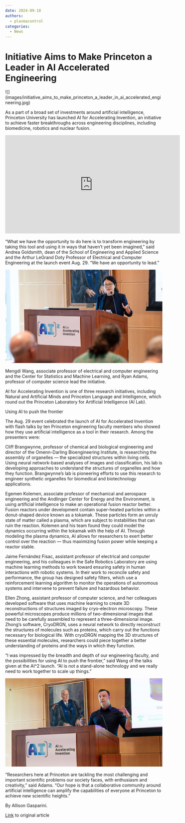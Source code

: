 ```yaml
---
date: 2024-09-18
authors:
  - plasmacontrol
categories:
  - News
---
```


# Initiative Aims to Make Princeton a Leader in AI Accelerated Engineering

<div class="post-title-image" markdown="span">
![](images/initiative_aims_to_make_princeton_a_leader_in_ai_accelerated_engineering.jpg)
</div>

As a part of a broad set of investments around artificial intelligence, Princeton University has launched AI for Accelerating Invention, an initiative to achieve faster breakthroughs across engineering disciplines, including biomedicine, robotics and nuclear fusion.

<!-- more -->

<div class="video-wrapper">
<iframe width="560" height="315" src="https://www.youtube.com/watch?v=q4kOZ3tJZk0" title="YouTube video player" frameborder="0" allow="accelerometer; autoplay; clipboard-write; encrypted-media; gyroscope; picture-in-picture; web-share" referrerpolicy="strict-origin-when-cross-origin" allowfullscreen></iframe>
</div>

“What we have the opportunity to do here is to transform engineering by taking this tool and using it in ways that haven’t yet been imagined,” said Andrea Goldsmith, dean of the School of Engineering and Applied Science and the Arthur LeGrand Doty Professor of Electrical and Computer Engineering at the launch event Aug. 29. “We have an opportunity to lead.”

![Mengdi Wang, who co-leads the initiative, described its goals.](images/initiative_aims_to_make_princeton_a_leader_in_ai_accelerated_engineering_2.jpg)

Mengdi Wang, associate professor of electrical and computer engineering and the Center for Statistics and Machine Learning, and Ryan Adams, professor of computer science lead the initiative.

AI for Accelerating Invention is one of three research initiatives, including Natural and Artificial Minds and Princeton Language and Intelligence, which round out the Princeton Laboratory for Artificial Intelligence (AI Lab).

Using AI to push the frontier

The Aug. 29 event celebrated the launch of AI for Accelerated Invention with flash talks by ten Princeton engineering faculty members who showed how they use artificial intelligence as a tool in their research. Among the presenters were:

Cliff Brangwynne, professor of chemical and biological engineering and director of the Omenn-Darling Bioengineering Institute, is researching the assembly of organelles — the specialized structures within living cells. Using neural network-based analyses of images and classification, his lab is developing approaches to understand the structures of organelles and how they function. Brangwynne’s lab is pioneering efforts to use this research to engineer synthetic organelles for biomedical and biotechnology applications.

Egemen Kolemen, associate professor of mechanical and aerospace engineering and the Andlinger Center for Energy and the Environment, is using artificial intelligence to make an operational fusion reactor better. Fusion reactors under development contain super-heated particles within a donut-shaped device known as a tokamak. These particles form an unruly state of matter called a plasma, which are subject to instabilities that can ruin the reaction. Kolemen and his team found they could model the dynamics occurring within the tokamak with the help of AI. Through modeling the plasma dynamics, AI allows for researchers to exert better control over the reaction — thus maximizing fusion power while keeping a reactor stable.

Jaime Fernández Fisac, assistant professor of electrical and computer engineering, and his colleagues in the Safe Robotics Laboratory are using machine learning methods to work toward ensuring safety in human interactions with robotic systems. In their work to reconcile safety and performance, the group has designed safety filters, which use a reinforcement learning algorithm to monitor the operations of autonomous systems and intervene to prevent failure and hazardous behavior.

Ellen Zhong, assistant professor of computer science, and her colleagues developed software that uses machine learning to create 3D reconstructions of structures imaged by cryo-electron microscopy. These powerful microscopes produce millions of two-dimensional images that need to be carefully assembled to represent a three-dimensional image. Zhong’s software, CryoDRGN, uses a neural network to directly reconstruct the structures of molecules such as proteins, which carry out the functions necessary for biological life. With cryoDRGN mapping the 3D structures of these essential molecules, researchers could piece together a better understanding of proteins and the ways in which they function.

“I was impressed by the breadth and depth of our engineering faculty, and the possibilities for using AI to push the frontier,” said Wang of the talks given at the AI^2 launch. “AI is not a stand-alone technology and we really need to work together to scale up things.”

![Ryan Adams, professor of computer science, co-leads the initiative.](images/initiative_aims_to_make_princeton_a_leader_in_ai_accelerated_engineering_3.jpg)

“Researchers here at Princeton are tackling the most challenging and important scientific problems our society faces, with enthusiasm and creativity,” said Adams. “Our hope is that a collaborative community around artificial intelligence can amplify the capabilities of everyone at Princeton to achieve new scientific heights.”

By Allison Gasparini.

[Link](https://engineering.princeton.edu/news/2024/09/18/initiative-aims-make-princeton-leader-ai-accelerated-engineering) to original article